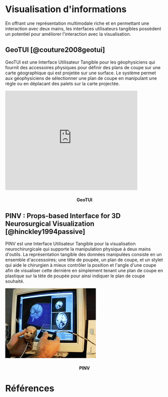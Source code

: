 # Visualisation d'informations

En offrant une représentation multimodale riche et en permettant une interaction avec deux mains, les interfaces utilisateurs tangibles possèdent un potentiel pour améliorer l'interaction avec la visualisation.

## GeoTUI [@couture2008geotui]

GeoTUI est une Interface Utilisateur Tangible pour les géophysiciens qui fournit des accessoires physiques pour définir des plans de coupe sur une carte géographique qui est projetée sur une surface. Le système permet aux géophysiciens de sélectionner une plan de coupe en manipulant une règle ou en déplacant des palets sur la carte projectée.

<iframe width="420" height="315" src="https://www.youtube.com/embed/WsagJGptwQY" frameborder="0" allowfullscreen></iframe>
<h4 style="text-align:center">GeoTUI</h4>

## PINV : Props-based Interface for 3D Neurosurgical Visualization [@hinckley1994passive]

PINV est une Interface Utilisateur Tangible pour la visualisation neurochirurgicale qui supporte la manipulation physique à deux mains d'outils. La représentation tangible des données manipulées consiste en un ensemble d'accessoires; une tête de poupée, un plan de coupe, et un stylet qui aide le chirurgien à mieux contrôler la position et l'angle d'une coupe afin de visualiser cette dernière en simplement tenant une plan de coupe en plastique sur la tète de poupée pour ainsi indiquer le plan de coupe souhaité.

![](images/props-surgery.bmp)
<h4 style="text-align:center">
PINV
</h4>

# Références